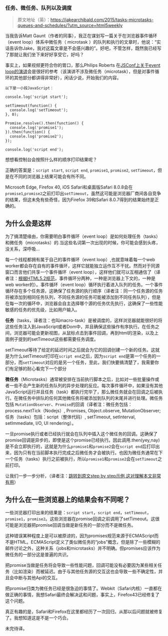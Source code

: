 ### 任务、微任务、队列以及调度

> 原文地址（英）：https://jakearchibald.com/2015/tasks-microtasks-queues-and-schedules/?utm_source=html5weekly

当我告诉Matt Gaunt（作者的同事），我正在谋划写一篇关于在浏览器事件循环（event loop）体系中微任务（ microtask ）的队列和执行的文章时，他说：“实话告诉你Jake，我对这篇文章是不会感兴趣的”。好吧，不管怎样，既然我已经写了那就让我们坐下来好好享受它，好吗？

事实上，如果视频更符合你的胃口，那么Philips Roberts 在[JSConf上关于event loop的演讲][1]会是很好的参考（该演讲不涉及微任务（microtask），但是对事件循环的其他部分都讲得非常好），闲话少说，开始我们的内容。

    以下是一小段JavaScript：
    
    console.log('script start');
    
    setTimeout(function() {
      console.log('setTimeout');
    }, 0);
    
    Promise.resolve().then(function() {
      console.log('promise1');
    }).then(function() {
      console.log('promise2');
    });
    
    console.log('script end');

想想看控制台会按照什么样的顺序打印结果呢？

正确的答案是：`script start`, `script end`, `promise1`, `promise2`, `setTimeout`，但是在不同的浏览器上结果可能会有所不同。

Microsoft Edge, Firefox 40, iOS Safari和桌面版Safari 8.0.8会在`promise1`,`promise2`之前打印出`setTimeout`，虽然这可能是浏览器厂商间各自竞争的结果，但这未免有些奇怪，因为Firefox 39和Safari 8.0.7得到的结果始终是正确的。

为什么会是这样
-------

为了搞清楚缘由，你需要明白事件循环（event loop）是如何处理任务（tasks）和微任务（microtasks）的.当这些名词第一次出现的时候，你可能会感到头疼，没关系，深呼吸...

每一个线程都拥有属于自己的事件循环（event loop）,也就意味着每一个web worker都会存在自有的事件循环，这样它就能独立运作互不干扰。然而对于同源窗口而言他们共享一个事件循环（event loop），这样他们就可以互相通信了（译者注：[根据HTML5.2规范][2]，事件循环分两种，一种是浏览器上下文的，一种是web worker的）。事件循环（event loop）循环执行着进入队列的任务。一个事件循环存在多个任务源，这确保了任务源的执行顺序（译者注：同一个任务源的任务将被添加到相同任务队列，不同任务源的任务可能被添加到不同任务队列），但是在每一次的循环中，浏览器会自主选择哪个源的任务优先执行，这确保了一些性能敏感的任务的优先级，比如用户输入。

**任务**（tasks，译者注：也叫macro-task）是被调度的，这样浏览器就能很好的将这些任务注入到JavaScript或者Dom中，并且确保这些操作有序执行。在任务之间，浏览器可能会更新视图，从鼠标点击到事件回调，再到html的渲染，以及上面例子提到的setTimeout这些都需要任务调度。

setTimeout等待了给定的延迟时间之后就会为它的回调创建一个新的任务。这就是为什么setTimeout打印在`script end`之后，因为`script end`是第一个任务的一部分，而`setTimeout`对应的是另一个任务，至此，我们快要搞清楚了，我需要你们有足够的耐心看完下一个部分

**微任务**（Microtasks）通常被安排在当前执行脚本之后，比如对一些批量操作或者一些不会产生新的任务队列的异步处理的反应。每次事件循环中，如果没有其他JavaScript运行并且任务（task）都执行完毕了，那么微任务就会在回调之后被执行。在微任务中排队的任何其他微任务将被添加到队列的末尾并进行处理。微任务包括 `MutationObserver`、`Promise`的回调（译者注：微任务包括：process.nextTick（Nodejs）, Promises, Object.observe, MutationObserver;任务（tasks）包括：script（整体代码）, setTimeout, setInterval, setImmediate, I/O, UI rendering）。

一旦promise执行或者已经执行就会在队列中插入这个微任务的回调。这确保了promise回调是异步的，即使是这个promise已经执行。因此调用.then(yey,nay)是不会立即执行的，这就是为什么`promise1`和`promise2`会在`script end`后打印出来，因为只有在当前脚本执行完成之后微任务才会被执行。也因为微任务通常在下一个任务（tasks）执行之前被执行，所以`promise1`和`promise2`会在`setTimeout`之前打印。

让我们一步一步分析，（译者注：[跳转到原文step by step示例,这对理解本文非常有用][3]）

为什么在一些浏览器上的结果会有不同呢？
-------------------

一些浏览器打印出来的结果是：`script start`，`script end`，`setTimeout`，`promise1`，`promise2`。这些浏览器在promise回调之前调用了setTimeout。这很可能是浏览器把promise回调当做是新任务的一部分而不是微任务。

这种错误某种程度上是可以被原谅的，因为promises规范来源于ECMAScript而不是HTML。ECMAScript定义了类似微任务的“jobs”概念，但是除了一些模糊的邮件讨论之外，这种关系（jobs和microtasks）并不明确。但promises应该作为微任务的一部分这是普遍的共识。

把promise当做是任务将会导致一些性能问题，回调可能没有必要因为某些相关任务（比如渲染）而被延迟。由于与其他任务源的交互这也会导致一些不确定性，并且会中断与其他Api的交互。

把promise归类为微任务已经是很急迫的事情了。Webkit（Safari内核）一直都在做正确的事情，我想Safari最终会解决这和问题，事实上，Firefox43已经修复了这个问题。

真正有趣的是，Safari和Firefox在这里都经历了一次回归，从那以后问题就被修复了。我想知道这是不是一个巧合。

未完待译。


  [1]: https://www.youtube.com/watch?v=8aGhZQkoFbQ
  [2]: https://www.w3.org/TR/html5/webappapis.html#event-loop
  [3]: https://jakearchibald.com/2015/tasks-microtasks-queues-and-schedules/?utm_source=html5weekly